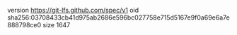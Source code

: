 version https://git-lfs.github.com/spec/v1
oid sha256:03708433cb41d975ab2686e596bc027758e715d5167e9f0a69e6a7e888798ce0
size 1647
